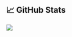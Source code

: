 ## &#x1f4c8; GitHub Stats

<a href="https://github.com/kifah1989">
  <img align="center" src="https://github-readme-stats.vercel.app/api/top-langs/?username=kifah1989&hide=java,html,tex&title_color=ffffff&text_color=c9cacc&icon_color=2bbc8a&bg_color=1d1f21&langs_count=3" />
</a>
